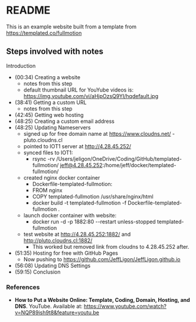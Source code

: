 # README

This is an example website built from a template from https://templated.co/fullmotion


## Steps involved with notes

Introduction
- (00:34) Creating a website
    - notes from this step
    - default thumbnail URL for YouYube videos is: https://img.youtube.com/vi/aHjpOzsQ9YI/hqdefault.jpg 
- (38:41) Getting a custom URL
    - notes from this step
- (42:45) Getting web hosting
- (48:25) Creating a custom email address
- (48:25) Updating Nameservers
    - signed up for free domain name at https://www.cloudns.net/ -  pluto.cloudns.cl
    - pointed to IOT1 server at http://4.28.45.252/
    - synced files to IOT1:
       - rsync -rv /Users/jeligon/OneDrive/Coding/GitHub/templated-fullmotion/ jeff@4.28.45.252:/home/jeff/docker/templated-fullmotion/
    - created nginx docker container
         - Dockerfile-templated-fullmotion:
         - FROM nginx
         - COPY templated-fullmotion /usr/share/nginx/html
         - docker build -t templated-fullmotion -f Dockerfile-templated-fullmotion .
    - launch docker container with website:
         - docker run -d -p 1882:80 --restart unless-stopped templated-fullmotion
    - test website at http://4.28.45.252:1882/ and http://pluto.cloudns.cl:1882/
         - This worked but removed link from cloudns to 4.28.45.252 after.
- (51:35) Hosting for free with GitHub Pages
    - Now pushing to https://github.com/JeffLigon/JeffLigon.github.io
- (56:08) Updating DNS Settings
- (59:15) Conclusion


### References

- **How to Put a Website Online: Template, Coding, Domain, Hosting, and DNS**. YouTube. Available at: https://www.youtube.com/watch?v=NQP89ish9t8&feature=youtu.be
